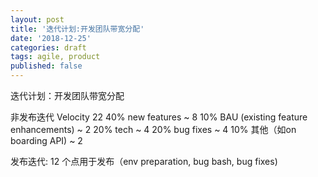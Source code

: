 ```yaml
---
layout: post
title: '迭代计划:开发团队带宽分配'
date: '2018-12-25'
categories: draft
tags: agile, product
published: false
---
```


迭代计划：开发团队带宽分配

非发布迭代
Velocity 22
40% new features ~ 8
10% BAU (existing feature enhancements) ~ 2
20% tech  ~ 4
20% bug fixes ~ 4
10% 其他（如on boarding API) ~ 2

发布迭代:
12 个点用于发布（env preparation, bug bash, bug fixes)
